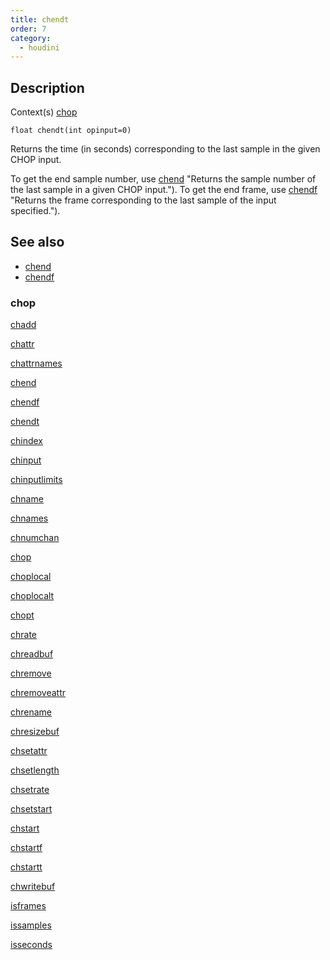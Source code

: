 ```yaml
---
title: chendt
order: 7
category:
  - houdini
---
```


## Description

Context(s) [chop](../contexts/chop.html)

`float chendt(int opinput=0)`

Returns the time (in seconds) corresponding to the last sample in the given
CHOP input.

To get the end sample number, use [chend](chend.html) "Returns the sample
number of the last sample in a given CHOP input."). To get the end frame, use
[chendf](chendf.html) "Returns the frame corresponding to the last sample of
the input specified.").

## See also

- [chend](chend.html)
- [chendf](chendf.html)

### chop

[chadd](chadd.html)

[chattr](chattr.html)

[chattrnames](chattrnames.html)

[chend](chend.html)

[chendf](chendf.html)

[chendt](chendt.html)

[chindex](chindex.html)

[chinput](chinput.html)

[chinputlimits](chinputlimits.html)

[chname](chname.html)

[chnames](chnames.html)

[chnumchan](chnumchan.html)

[chop](chop.html)

[choplocal](choplocal.html)

[choplocalt](choplocalt.html)

[chopt](chopt.html)

[chrate](chrate.html)

[chreadbuf](chreadbuf.html)

[chremove](chremove.html)

[chremoveattr](chremoveattr.html)

[chrename](chrename.html)

[chresizebuf](chresizebuf.html)

[chsetattr](chsetattr.html)

[chsetlength](chsetlength.html)

[chsetrate](chsetrate.html)

[chsetstart](chsetstart.html)

[chstart](chstart.html)

[chstartf](chstartf.html)

[chstartt](chstartt.html)

[chwritebuf](chwritebuf.html)

[isframes](isframes.html)

[issamples](issamples.html)

[isseconds](isseconds.html)
